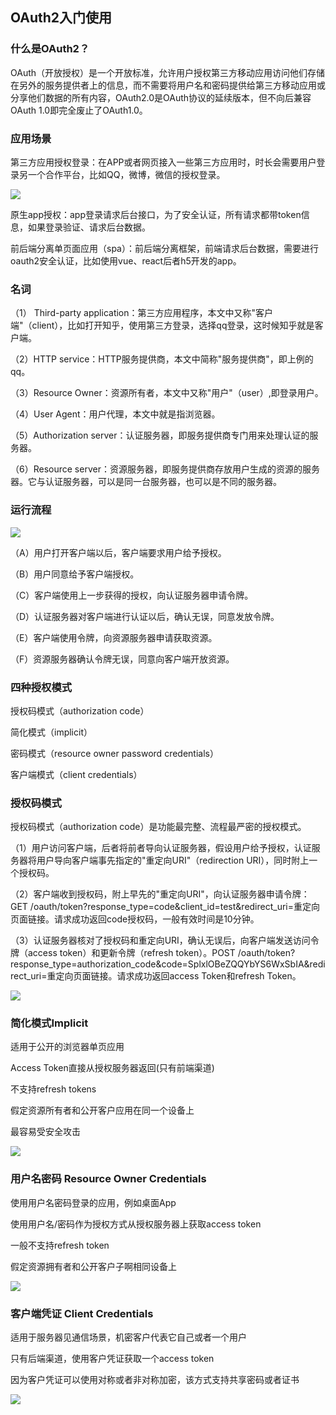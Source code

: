 ## OAuth2入门使用

### 什么是OAuth2？

OAuth（开放授权）是一个开放标准，允许用户授权第三方移动应用访问他们存储在另外的服务提供者上的信息，而不需要将用户名和密码提供给第三方移动应用或分享他们数据的所有内容，OAuth2.0是OAuth协议的延续版本，但不向后兼容OAuth 1.0即完全废止了OAuth1.0。

### 应用场景

第三方应用授权登录：在APP或者网页接入一些第三方应用时，时长会需要用户登录另一个合作平台，比如QQ，微博，微信的授权登录。

![](https://ss1.baidu.com/6ONXsjip0QIZ8tyhnq/it/u=2005963405,1223119627&fm=173&app=49&f=JPEG?w=640&h=446&s=449A4C3211DE61C8547140DE0200C0B2)

原生app授权：app登录请求后台接口，为了安全认证，所有请求都带token信息，如果登录验证、请求后台数据。

前后端分离单页面应用（spa）：前后端分离框架，前端请求后台数据，需要进行oauth2安全认证，比如使用vue、react后者h5开发的app。

### 名词

（1） Third-party application：第三方应用程序，本文中又称"客户端"（client），比如打开知乎，使用第三方登录，选择qq登录，这时候知乎就是客户端。

（2）HTTP service：HTTP服务提供商，本文中简称"服务提供商"，即上例的qq。

（3）Resource Owner：资源所有者，本文中又称"用户"（user）,即登录用户。

（4）User Agent：用户代理，本文中就是指浏览器。

（5）Authorization server：认证服务器，即服务提供商专门用来处理认证的服务器。

（6）Resource server：资源服务器，即服务提供商存放用户生成的资源的服务器。它与认证服务器，可以是同一台服务器，也可以是不同的服务器。

### 运行流程
![](https://ss0.baidu.com/6ONWsjip0QIZ8tyhnq/it/u=936796410,1518546136&fm=173&app=49&f=JPEG?w=640&h=343&s=358A757E510A4D494E75D1CA0000F0B1)

（A）用户打开客户端以后，客户端要求用户给予授权。

（B）用户同意给予客户端授权。

（C）客户端使用上一步获得的授权，向认证服务器申请令牌。

（D）认证服务器对客户端进行认证以后，确认无误，同意发放令牌。

（E）客户端使用令牌，向资源服务器申请获取资源。

（F）资源服务器确认令牌无误，同意向客户端开放资源。

### 四种授权模式

授权码模式（authorization code）

简化模式（implicit）

密码模式（resource owner password credentials）

客户端模式（client credentials）

### 授权码模式

授权码模式（authorization code）是功能最完整、流程最严密的授权模式。

（1）用户访问客户端，后者将前者导向认证服务器，假设用户给予授权，认证服务器将用户导向客户端事先指定的"重定向URI"（redirection URI），同时附上一个授权码。

（2）客户端收到授权码，附上早先的"重定向URI"，向认证服务器申请令牌：GET /oauth/token?response_type=code&client_id=test&redirect_uri=重定向页面链接。请求成功返回code授权码，一般有效时间是10分钟。

（3）认证服务器核对了授权码和重定向URI，确认无误后，向客户端发送访问令牌（access token）和更新令牌（refresh token）。POST /oauth/token?response_type=authorization_code&code=SplxlOBeZQQYbYS6WxSbIA&redirect_uri=重定向页面链接。请求成功返回access Token和refresh Token。

![](https://ss1.baidu.com/6ONXsjip0QIZ8tyhnq/it/u=3360499339,3703041730&fm=173&app=49&f=JPEG?w=640&h=443&s=E6F1E27E110A454B4E5454CE0000D0B3)

### 简化模式Implicit

适用于公开的浏览器单页应用

Access Token直接从授权服务器返回(只有前端渠道)

不支持refresh tokens

假定资源所有者和公开客户应用在同一个设备上

最容易受安全攻击

![](https://ss0.baidu.com/6ONWsjip0QIZ8tyhnq/it/u=1094957589,2534791990&fm=173&app=49&f=JPEG?w=640&h=547&s=BD0A777E190EC44D1C75F5CE0000C0B3)

### 用户名密码 Resource Owner Credentials

使用用户名密码登录的应用，例如桌面App

使用用户名/密码作为授权方式从授权服务器上获取access token

一般不支持refresh token

假定资源拥有者和公开客户子啊相同设备上

![](https://ss1.baidu.com/6ONXsjip0QIZ8tyhnq/it/u=890485039,2872359714&fm=173&app=49&f=JPEG?w=640&h=325&s=B55A657F3D1A4C4D18DD89DB0000C0B2)

### 客户端凭证 Client Credentials

适用于服务器见通信场景，机密客户代表它自己或者一个用户

只有后端渠道，使用客户凭证获取一个access token

因为客户凭证可以使用对称或者非对称加密，该方式支持共享密码或者证书

![](https://ss1.baidu.com/6ONXsjip0QIZ8tyhnq/it/u=2824142023,4194952714&fm=173&app=49&f=JPEG?w=640&h=146&s=E6F3E27ECFE64D2010FDA1DA000080B1)
